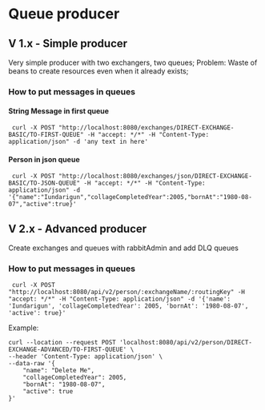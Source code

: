 # Queue producer

## V 1.x - Simple producer
Very simple producer with two exchangers, two queues;
Problem: Waste of beans to create resources even when it already exists;

### How to put messages in queues
#### String Message in first queue
```curl
 curl -X POST "http://localhost:8080/exchanges/DIRECT-EXCHANGE-BASIC/TO-FIRST-QUEUE" -H "accept: */*" -H "Content-Type: application/json" -d 'any text in here'
```

#### Person in json queue
```curl
 curl -X POST "http://localhost:8080/exchanges/json/DIRECT-EXCHANGE-BASIC/TO-JSON-QUEUE" -H "accept: */*" -H "Content-Type: application/json" -d '{"name":"Iundarigun","collageCompletedYear":2005,"bornAt":"1980-08-07","active":true}'
```
## V 2.x - Advanced producer
Create exchanges and queues with rabbitAdmin and add DLQ queues

### How to put messages in queues
```curl
 curl -X POST "http://localhost:8080/api/v2/person/:exchangeName/:routingKey" -H "accept: */*" -H "Content-Type: application/json" -d '{'name': 'Iundarigun', 'collageCompletedYear': 2005, 'bornAt': '1980-08-07', 'active': true}'
```

Example:
```curl
curl --location --request POST 'localhost:8080/api/v2/person/DIRECT-EXCHANGE-ADVANCED/TO-FIRST-QUEUE' \
--header 'Content-Type: application/json' \
--data-raw '{
    "name": "Delete Me",
    "collageCompletedYear": 2005,
    "bornAt": "1980-08-07",
    "active": true
}'
```
